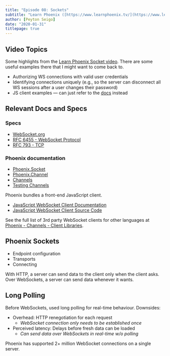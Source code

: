 ```yaml
---
title: "Episode 08: Sockets"
subtitle: "Learn Phoenix ([https://www.learnphoenix.tv/](https://www.learnphoenix.tv/))"
author: [Peyton Seigo]
date: "2020-01-31"
titlepage: true
---
```


## Video Topics

Some highlights from the [Learn Phoenix Socket video](https://www.learnphoenix.tv/episodes/sockets). There are some useful examples there that I might want to come back to.

- Authorizing WS connections with valid user credentials
- Identifying connections uniquely (e.g., so the server can disconnect all WS sessions after a user changes their password)
- JS client examples — can just refer to the [docs](https://hexdocs.pm/phoenix/js/) instead

## Relevant Docs and Specs

### Specs

- [WebSocket.org](https://www.websocket.org/)
- [RFC 6455 - WebSocket Protocol](https://tools.ietf.org/html/rfc6455)
- [RFC 793 - TCP](https://tools.ietf.org/html/rfc793)

### Phoenix documentation

- [Phoenix.Socket](https://hexdocs.pm/phoenix/Phoenix.Socket.html)
- [Phoenix.Channel](https://hexdocs.pm/phoenix/Phoenix.Channel.html)
- [Channels](https://hexdocs.pm/phoenix/channels.html)
- [Testing Channels](https://hexdocs.pm/phoenix/testing_channels.html)

Phoenix bundles a front-end JavaScript client.

- [JavaScript WebSocket Client Documentation](https://hexdocs.pm/phoenix/js/)
- [JavaScript WebSocket Client Source Code](https://github.com/phoenixframework/phoenix/blob/master/assets/js/phoenix.js)

See the full list of 3rd party WebSocket clients for other languages at [Phoenix - Channels - Client Libraries](https://hexdocs.pm/phoenix/channels.html#client-libraries).

## Phoenix Sockets

- Endpoint configuration
- Transports
- Connecting

With HTTP, a server can send data to the client only when the client asks. Over WebSockets, a server can send data whenever it wants.

## Long Polling

Before WebSockets, used long polling for real-time behaviour. Downsides:

- Overhead: HTTP renegotiation for each request
  - _WebSocket connection only needs to be established once_
- Perceived latency: Delays before fresh data can be loaded
  - _Can send data over WebSockets in real-time w/o polling_

Phoenix has supported 2+ million WebSocket connections on a single server.
